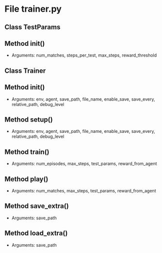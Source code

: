 # File trainer.py

## Class TestParams

## Method __init__()

* Arguments: num_matches, steps_per_test, max_steps, reward_threshold

## Class Trainer

## Method __init__()

* Arguments: env, agent, save_path, file_name, enable_save, save_every, relative_path, debug_level

## Method setup()

* Arguments: env, agent, save_path, file_name, enable_save, save_every, relative_path, debug_level

## Method train()

* Arguments: num_episodes, max_steps, test_params, reward_from_agent

## Method play()

* Arguments: num_matches, max_steps, test_params, reward_from_agent

## Method save_extra()

* Arguments: save_path

## Method load_extra()

* Arguments: save_path

